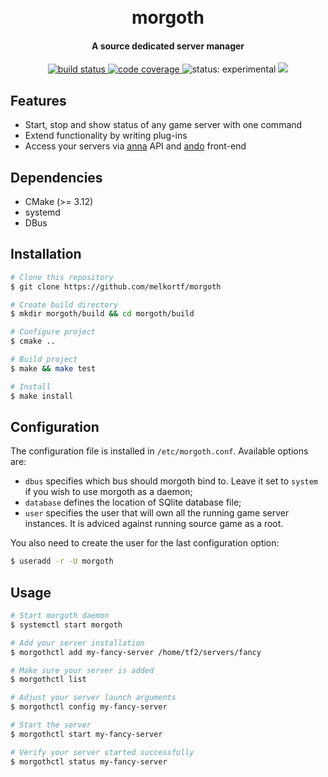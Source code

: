 <h1 align="center">
  <br>
  morgoth
</h1>

<h4 align="center">A source dedicated server manager</h4>

<div align="center">
  <a href="https://travis-ci.org/melkortf/morgoth">
    <img src="https://travis-ci.org/melkortf/morgoth.svg?branch=master" alt="build status">
  </a>
  <a href="https://codecov.io/gh/melkortf/morgoth">
    <img src="https://codecov.io/gh/melkortf/morgoth/branch/master/graph/badge.svg" alt="code coverage">
  </a>
  <img src="https://img.shields.io/badge/status-experimental-yellow.svg" alt="status: experimental">
  <a href="https://github.com/melkortf/morgoth/blob/master/LICENSE">
    <img src="https://img.shields.io/badge/license-GPL-blue.svg">
  </a>
</div>


## Features

* Start, stop and show status of any game server with one command
* Extend functionality by writing plug-ins
* Access your servers via [anna](https://github.com/melkortf/anna) API and [ando](https://github.com/melkortf/ando) front-end

## Dependencies

* CMake (>= 3.12)
* systemd
* DBus

## Installation

```bash
# Clone this repository
$ git clone https://github.com/melkortf/morgoth

# Create build directory
$ mkdir morgoth/build && cd morgoth/build

# Configure project
$ cmake ..

# Build project
$ make && make test

# Install
$ make install
```

## Configuration

The configuration file is installed in `/etc/morgoth.conf`. Available options are:
* `dbus` specifies which bus should morgoth bind to. Leave it set to `system` if you wish to use morgoth as a daemon;
* `database` defines the location of SQlite database file;
* `user` specifies the user that will own all the running game server instances. It is adviced against running source game as a root.

You also need to create the user for the last configuration option:
```bash
$ useradd -r -U morgoth
```

## Usage

```bash
# Start morgoth daemon
$ systemctl start morgoth

# Add your server installation
$ morgothctl add my-fancy-server /home/tf2/servers/fancy

# Make sure your server is added
$ morgothctl list

# Adjust your server launch arguments
$ morgothctl config my-fancy-server

# Start the server
$ morgothctl start my-fancy-server

# Verify your server started successfully
$ morgothctl status my-fancy-server
```

